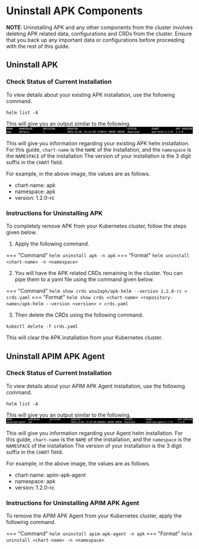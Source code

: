# Uninstall APK Components

**NOTE**: Uninstalling APK and any other components from the cluster involves deleting APK related data, configurations and CRDs from the cluster. Ensure that you back up any important data or configurations before proceeding with the rest of this guide.

## Uninstall APK

### Check Status of Current Installation

To view details about your existing APK installation, use the following command.

```
helm list -A
```

This will give you an output similar to the following.
[![Helm List Output](../assets/img/setup/apk-helm-list-output.png)](../assets/img/setup/apk-helm-list-output.png)

This will give you information regarding your existing APK helm installation. 
For this guide, `chart-name` is the `NAME` of the installation, and the `namespace` is the `NAMESPACE` of the installation
The version of your installation is the 3 digit suffix in the `CHART` field.

For example, in the above image, the values are as follows.

- chart-name: apk
- namespace: apk
- version: 1.2.0-rc

### Instructions for Uninstalling APK

To completely remove APK from your Kubernetes cluster, follow the steps given below.

1. Apply the following command.

=== "Command"
     ```
     helm uninstall apk -n apk
     ```
=== "Format"
     ```
     helm uninstall <chart-name> -n <namespace>
     ```

2. You will have the APK related CRDs remaining in the cluster. You can pipe them to a yaml file using the command given below.

=== "Command"
     ```
     helm show crds wso2apk/apk-helm --version 1.2.0-rc > crds.yaml
     ```
=== "Format"
     ```
     helm show crds <chart-name> <repository-name>/apk-helm --version <version> > crds.yaml
     ```

3. Then delete the CRDs using the following command.

```
kubectl delete -f crds.yaml
```

This will clear the APK installation from your Kubernetes cluster.

## Uninstall APIM APK Agent

### Check Status of Current Installation

To view details about your APIM APK Agent installation, use the following command.

```
helm list -A
```

This will give you an output similar to the following.
[![Helm List Output](../assets/img/setup/apim-apk-agent-helm-list-output.png)](../assets/img/setup/apim-apk-agent-helm-list-output.png)

This will give you information regarding your Agent helm installation. 
For this guide, `chart-name` is the `NAME` of the installation, and the `namespace` is the `NAMESPACE` of the installation
The version of your installation is the 3 digit suffix in the `CHART` field.

For example, in the above image, the values are as follows.

- chart-name: apim-apk-agent
- namespace: apk
- version: 1.2.0-rc

### Instructions for Uninstalling APIM APK Agent

To remove the APIM APK Agent from your Kubernetes cluster, apply the following command.

=== "Command"
     ```
     helm uninstall apim-apk-agent -n apk
     ```
=== "Format"
     ```
     helm uninstall <chart-name> -n <namespace>
     ```
